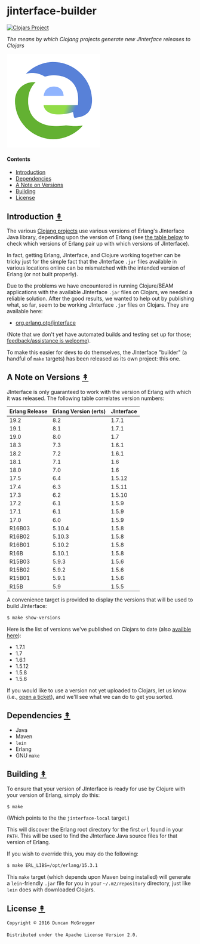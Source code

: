 # jinterface-builder

[![Clojars Project][clojars-badge]][clojars]

*The means by which Clojang projects generate new JInterface releases to Clojars*

[![Clojang logo][logo]][logo-large]


#### Contents

* [Introduction](#introduction-)
* [Dependencies](#dependencies-)
* [A Note on Versions](#a-note-on-versions-)
* [Building](#building-)
* [License](#license-)


## Introduction [&#x219F;](#contents)

The various [Clojang projects](https://github.com/clojang) use various versions
of Erlang's JInterface Java library, depending upon the version of Erlang (see
[the table below](#a-note-on-versions-) to check which versions of Erlang pair up with which versions of
JInterface).

In fact, getting Erlang, JInterface, and Clojure working together can be tricky just for the simple fact that the JInterface ``.jar`` files available in various locations online can be mismatched with the intended version of Erlang (or not built properly).

Due to the problems we have encountered in running Clojure/BEAM applications with the available JInterface ``.jar`` files on Clojars, we needed a reliable solution. After the good results, we wanted to help out by publishing what, so far, seem to be working JInterface ``.jar`` files on Clojars. They are available here:

* [org.erlang.otp/jinterface](https://clojars.org/org.erlang.otp/jinterface)

(Note that we don't yet have automated builds and testing set up for those; [feedback/assistance is welcome](https://github.com/clojang/jinterface-builder/issues/new)).

To make this easier for devs to do themselves, the JInterface "builder" (a handful of ``make`` targets) has been released as its own project: this one.


## A Note on Versions [&#x219F;](#contents)

JInterface is only guaranteed to work with the version of Erlang with which it
was released. The following table correlates version numbers:

| Erlang Release | Erlang Version (erts) | JInterface |
|----------------|-----------------------|------------|
| 19.2           | 8.2                   | 1.7.1      |
| 19.1           | 8.1                   | 1.7.1      |
| 19.0           | 8.0                   | 1.7        |
| 18.3           | 7.3                   | 1.6.1      |
| 18.2           | 7.2                   | 1.6.1      |
| 18.1           | 7.1                   | 1.6        |
| 18.0           | 7.0                   | 1.6        |
| 17.5           | 6.4                   | 1.5.12     |
| 17.4           | 6.3                   | 1.5.11     |
| 17.3           | 6.2                   | 1.5.10     |
| 17.2           | 6.1                   | 1.5.9      |
| 17.1           | 6.1                   | 1.5.9      |
| 17.0           | 6.0                   | 1.5.9      |
| R16B03         | 5.10.4                | 1.5.8      |
| R16B02         | 5.10.3                | 1.5.8      |
| R16B01         | 5.10.2                | 1.5.8      |
| R16B           | 5.10.1                | 1.5.8      |
| R15B03         | 5.9.3                 | 1.5.6      |
| R15B02         | 5.9.2                 | 1.5.6      |
| R15B01         | 5.9.1                 | 1.5.6      |
| R15B           | 5.9                   | 1.5.5      |

A convenience target is provided to display the versions that will be used to build JInterface:

```bash
$ make show-versions
```

Here is the list of versions we've published on Clojars to date (also [availble here](https://clojars.org/clojang/erlang-jinterface/versions)):

* 1.7.1
* 1.7
* 1.6.1
* 1.5.12
* 1.5.8
* 1.5.6

If you would like to use a version not yet uploaded to Clojars, let us know (i.e., [open a ticket](https://github.com/clojang/jinterface-builder/issues/new)), and we'll see what we can do to get you sorted.


## Dependencies [&#x219F;](#contents)

* Java
* Maven
* ``lein``
* Erlang
* GNU ``make``


## Building [&#x219F;](#contents)

To ensure that your version of JInterface is ready for use by Clojure with your
version of Erlang, simply do this:


```bash
$ make
```

(Which points to the the ``jinterface-local`` target.)

This will discover the Erlang root directory for the first ``erl`` found in your
``PATH``. This will be used to find the JInterface Java source files for that version
of Erlang.

If you wish to override this, you may do the following:

```bash
$ make ERL_LIBS=/opt/erlang/15.3.1
```

This ``make`` target (which depends upon Maven being installed) will
generate a ``lein``-friendly ``.jar`` file for you in your
``~/.m2/repository`` directory, just like ``lein`` does with downloaded Clojars.


## License [&#x219F;](#contents)

```
Copyright © 2016 Duncan McGreggor

Distributed under the Apache License Version 2.0.
```


<!-- Named page links below: /-->

[travis]: https://travis-ci.org/clojang/jinterface-builder
[travis-badge]: https://travis-ci.org/clojang/jinterface-builder.png?branch=master
[logo]: https://github.com/clojang/resources/blob/master/images/logo-5-250x.png
[logo-large]: https://github.com/clojang/resources/blob/master/images/logo-5-1000x.png
[clojars]: https://clojars.org/org.erlang.otp/jinterface
[clojars-badge]: https://img.shields.io/clojars/v/org.erlang.otp/jinterface.svg
